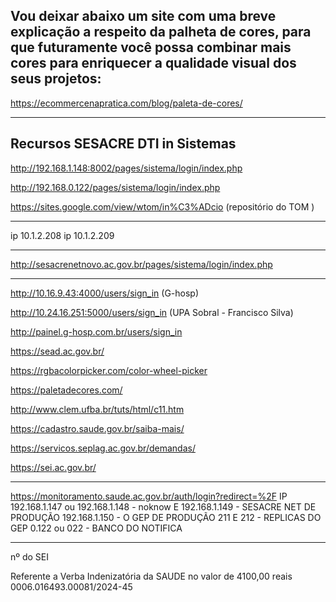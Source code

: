 
## Vou deixar abaixo um site com uma breve explicação a respeito da palheta de cores, para que futuramente você possa combinar mais cores para enriquecer a qualidade visual dos seus projetos:

https://ecommercenapratica.com/blog/paleta-de-cores/

------------------
## Recursos SESACRE DTI in Sistemas
http://192.168.1.148:8002/pages/sistema/login/index.php

http://192.168.0.122/pages/sistema/login/index.php

https://sites.google.com/view/wtom/in%C3%ADcio   (repositório do TOM )

*********************************************************************

ip 10.1.2.208
ip 10.1.2.209

**********************************************************************

http://sesacrenetnovo.ac.gov.br/pages/sistema/login/index.php

******************************************

http://10.16.9.43:4000/users/sign_in   (G-hosp)

http://10.24.16.251:5000/users/sign_in  (UPA Sobral - Francisco Silva)

http://painel.g-hosp.com.br/users/sign_in

https://sead.ac.gov.br/

https://rgbacolorpicker.com/color-wheel-picker

https://paletadecores.com/

http://www.clem.ufba.br/tuts/html/c11.htm

https://cadastro.saude.gov.br/saiba-mais/

https://servicos.seplag.ac.gov.br/demandas/

https://sei.ac.gov.br/

*********************************************

https://monitoramento.saude.ac.gov.br/auth/login?redirect=%2F
IP 192.168.1.147
ou
192.168.1.148  -  noknow
E
192.168.1.149 - SESACRE NET DE PRODUÇÃO
192.168.1.150 - O GEP DE PRODUÇÃO
211 E 212 - REPLICAS DO GEP
0.122 ou 022 -  BANCO DO NOTIFICA 

**********************

nº do SEI 

Referente a Verba Indenizatória da SAUDE no valor de 4100,00 reais
0006.016493.00081/2024-45
